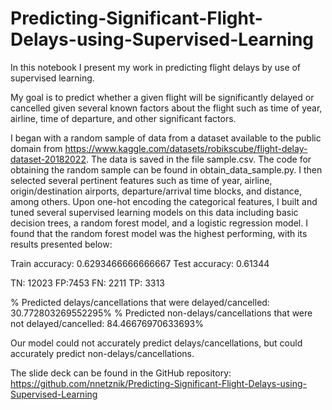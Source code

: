 # Predicting-Significant-Flight-Delays-using-Supervised-Learning

In this notebook I present my work in predicting flight delays by use of supervised learning.

My goal is to predict whether a given flight will be significantly delayed or cancelled given several known factors about the flight such as time of year, airline, time of departure, and other significant factors.

I began with a random sample of data from a dataset available to the public domain from https://www.kaggle.com/datasets/robikscube/flight-delay-dataset-20182022. The data is saved in the file sample.csv. The code for obtaining the random sample can be found in obtain_data_sample.py. I then selected several pertinent features such as time of year, airline, origin/destination airports, departure/arrival time blocks, and distance, among others. Upon one-hot encoding the categorical features, I built and tuned several supervised learning models on this data including basic decision trees, a random forest model, and a logistic regression model. I found that the random forest model was the highest performing, with its results presented below:

Train accuracy:  0.6293466666666667
Test accuracy:  0.61344

TN: 12023    FP:7453
FN: 2211     TP: 3313

% Predicted delays/cancellations that were delayed/cancelled: 30.772803269552295%
% Predicted non-delays/cancellations that were not delayed/cancelled: 84.46676970633693%

Our model could not accurately predict delays/cancellations, but could accurately predict non-delays/cancellations.

The slide deck can be found in the GitHub repository: https://github.com/nnetznik/Predicting-Significant-Flight-Delays-using-Supervised-Learning